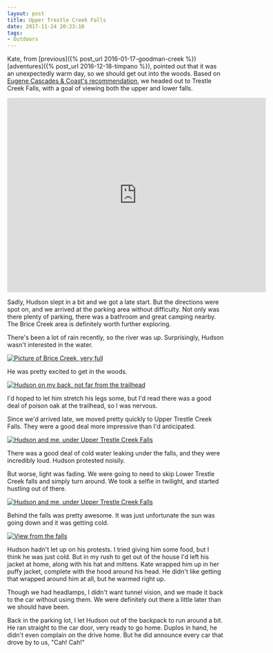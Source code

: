 ```yaml
---
layout: post 
title: Upper Trestle Creek Falls
date: 2017-11-24 20:23:10
tags:
- Outdoors
---
```

Kate, from [previous]({% post_url 2016-01-17-goodman-creek %}) [adventures]({% post_url 2016-12-18-timpano %}), pointed out that it was an unexpectedly warm day, so we should get out into the woods. Based on [Eugene Cascades &amp; Coast's recommendation](https://www.eugenecascadescoast.org/7-waterfalls/trestle/), we headed out to Trestle Creek Falls, with a goal of viewing both the upper and lower falls. 

<iframe src="https://www.google.com/maps/embed?pb=!1m18!1m12!1m3!1d6807.592691524436!2d-122.65721783671414!3d43.64511253226445!2m3!1f0!2f0!3f0!3m2!1i1024!2i768!4f13.1!3m3!1m2!1s0x54c6d742d9ce94f3%3A0x3e9bf6c5ad3436d1!2sUpper+Trestle+Creek+Falls!5e0!3m2!1sen!2sus!4v1511584351749" width="600" height="450" frameborder="0" style="border:0" allowfullscreen></iframe>

Sadly, Hudson slept in a bit and we got a late start. But the directions were spot on, and we arrived at the parking area without difficulty. Not only was there plenty of parking, there was a bathroom and great camping nearby. The Brice Creek area is definitely worth further exploring. 

There's been a lot of rain recently, so the river was up. Surprisingly, Hudson wasn't interested in the water.

<a href="https://imgur.com/BM4ovk2"><img alt="Picture of Brice Creek, very full" src="https://i.imgur.com/BM4ovk2.jpg"></a>

He was pretty excited to get in the woods. 

<a href="https://imgur.com/A8Ki1Om"><img alt="Hudson on my back, not far from the trailhead" src="https://i.imgur.com/A8Ki1Om.jpg"></a>

I'd hoped to let him stretch his legs some, but I'd read there was a good deal of poison oak at the trailhead, so I was nervous. 

Since we'd arrived late, we moved pretty quickly to Upper Trestle Creek Falls. They were a good deal more impressive than I'd anticipated.

<a href="https://imgur.com/AzNVIYM"><img alt="Hudson and me, under Upper Trestle Creek Falls" src="https://imgur.com/AzNVIYM.jpg"></a>

There was a good deal of cold water leaking under the falls, and they were incredibly loud. Hudson protested noisily. 

But worse, light was fading. We were going to need to skip Lower Trestle Creek falls and simply turn around. We took a selfie in twilight, and started hustling out of there. 

<a href="https://imgur.com/ApCD1Tq"><img alt="Hudson and me, under Upper Trestle Creek Falls" src="https://i.imgur.com/ApCD1Tq.jpg"></a>

Behind the falls was pretty awesome. It was just unfortunate the sun was going down and it was getting cold.

<a href="https://imgur.com/YPDK8NS"><img alt="View from the falls" src="https://imgur.com/YPDK8NS.jpg"></a>

Hudson hadn't let up on his protests. I tried giving him some food, but I think he was just cold. But in my rush to get out of the house I'd left his jacket at home, along with his hat and mittens. Kate wrapped him up in her puffy jacket, complete with the hood around his head. He didn't like getting that wrapped around him at all, but he warmed right up.

Though we had headlamps, I didn't want tunnel vision, and we made it back to the car without using them. We were definitely out there a little later than we should have been.

Back in the parking lot, I let Hudson out of the backpack to run around a bit. He ran straight to the car door, very ready to go home. Duplos in hand, he didn't even complain on the drive home. But he did announce every car that drove by to us, "Cah! Cah!"

